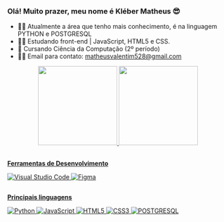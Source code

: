 ### Olá! Muito prazer, meu nome é Kléber Matheus 😎

- 🐱‍👤 Atualmente a área que tenho mais conhecimento, é na linguagem PYTHON e POSTGRESQL
- 🐱‍💻 Estudando front-end | JavaScript, HTML5 e CSS. 
- 🌱 Cursando Ciência da Computação (2º período)
- 🐱‍🏍 Email para contato: matheusvalentim528@gmail.com

<div align="center">
  <a href="https://github.com/valentimdev">
  <img height="180em" src="https://github-readme-stats.vercel.app/api?username=valentimdev&show_icons=true&theme=dracula&include_all_commits=true&count_private=true"/>
  <img height="180em" src="https://github-readme-stats.vercel.app/api/top-langs/?username=valentimdev&layout=compact&langs_count=7&theme=dracula"/>
</div>

##

**Ferramentas de Desenvolvimento**

  ![Visual Studio Code](https://img.shields.io/badge/-Visual%20Studio%20Code-333333?style=flat&logo=visual-studio-code&logoColor=007ACC)
  ![Figma](https://img.shields.io/badge/-Figma-333333?style=flat&logo=figma&logoColor=007ACC)
    
##

**Principais linguagens**

![Python](https://img.shields.io/badge/-Python-333333?style=flat&logo=python&logoColor)
![JavaScript](https://img.shields.io/badge/-JavaScript-333333?style=flat&logo=javascript&logoColor)
![HTML5](https://img.shields.io/badge/-HTML5-333333?style=flat&logo=html5&logoColor)
![CSS3](https://img.shields.io/badge/-CSS3-333333?style=flat&logo=css3&logoColor)
![POSTGRESQL](https://img.shields.io/badge/-PostgreSQL-333333?style=flat&logo=postgresql&logoColor)

